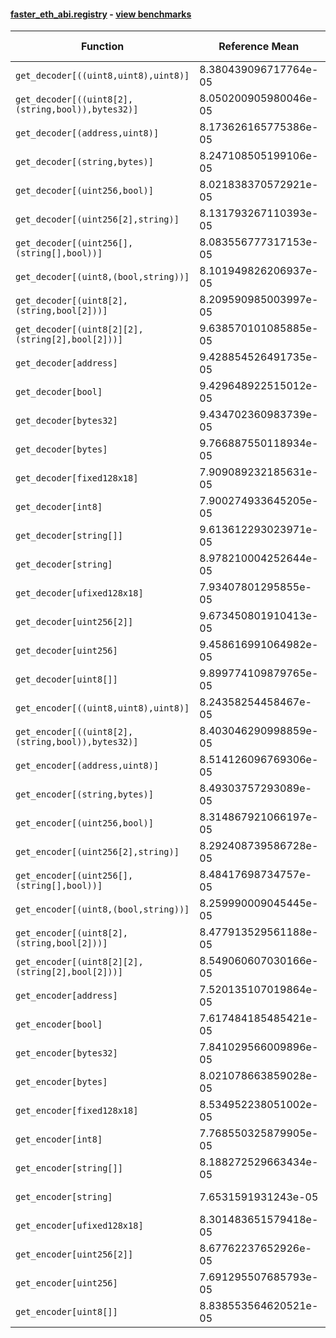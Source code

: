 #### [faster_eth_abi.registry](https://github.com/BobTheBuidler/faster-eth-abi/blob/master/faster_eth_abi/registry.py) - [view benchmarks](https://github.com/BobTheBuidler/faster-eth-abi/blob/master/benchmarks/test_registry_benchmarks.py)

| Function | Reference Mean | Faster Mean | % Change | Speedup (%) | x Faster | Faster |
|----------|---------------|-------------|----------|-------------|----------|--------|
| `get_decoder[((uint8,uint8),uint8)]` | 8.380439096717764e-05 | 8.305992252226158e-05 | 0.89% | 0.90% | 1.01x | ✅ |
| `get_decoder[((uint8[2],(string,bool)),bytes32)]` | 8.050200905980046e-05 | 8.131225372500208e-05 | -1.01% | -1.00% | 0.99x | ❌ |
| `get_decoder[(address,uint8)]` | 8.173626165775386e-05 | 8.289542969540212e-05 | -1.42% | -1.40% | 0.99x | ❌ |
| `get_decoder[(string,bytes)]` | 8.247108505199106e-05 | 8.181747022294907e-05 | 0.79% | 0.80% | 1.01x | ✅ |
| `get_decoder[(uint256,bool)]` | 8.021838370572921e-05 | 8.277962283294321e-05 | -3.19% | -3.09% | 0.97x | ❌ |
| `get_decoder[(uint256[2],string)]` | 8.131793267110393e-05 | 8.193850592095663e-05 | -0.76% | -0.76% | 0.99x | ❌ |
| `get_decoder[(uint256[],(string[],bool))]` | 8.083556777317153e-05 | 8.013276298575781e-05 | 0.87% | 0.88% | 1.01x | ✅ |
| `get_decoder[(uint8,(bool,string))]` | 8.101949826206937e-05 | 8.261631152209247e-05 | -1.97% | -1.93% | 0.98x | ❌ |
| `get_decoder[(uint8[2],(string,bool[2]))]` | 8.209590985003997e-05 | 8.178536926504444e-05 | 0.38% | 0.38% | 1.00x | ✅ |
| `get_decoder[(uint8[2][2],(string[2],bool[2]))]` | 9.638570101085885e-05 | 9.610055225090988e-05 | 0.30% | 0.30% | 1.00x | ✅ |
| `get_decoder[address]` | 9.428854526491735e-05 | 9.583858544013718e-05 | -1.64% | -1.62% | 0.98x | ❌ |
| `get_decoder[bool]` | 9.429648922515012e-05 | 9.509849152593352e-05 | -0.85% | -0.84% | 0.99x | ❌ |
| `get_decoder[bytes32]` | 9.434702360983739e-05 | 9.581553757826412e-05 | -1.56% | -1.53% | 0.98x | ❌ |
| `get_decoder[bytes]` | 9.766887550118934e-05 | 9.565619702134758e-05 | 2.06% | 2.10% | 1.02x | ✅ |
| `get_decoder[fixed128x18]` | 7.909089232185631e-05 | 8.051396108390713e-05 | -1.80% | -1.77% | 0.98x | ❌ |
| `get_decoder[int8]` | 7.900274933645205e-05 | 7.6016569069579e-05 | 3.78% | 3.93% | 1.04x | ✅ |
| `get_decoder[string[]]` | 9.613612293023971e-05 | 9.84263544858448e-05 | -2.38% | -2.33% | 0.98x | ❌ |
| `get_decoder[string]` | 8.978210004252644e-05 | 9.57007028759025e-05 | -6.59% | -6.18% | 0.94x | ❌ |
| `get_decoder[ufixed128x18]` | 7.93407801295855e-05 | 8.052019286768923e-05 | -1.49% | -1.46% | 0.99x | ❌ |
| `get_decoder[uint256[2]]` | 9.673450801910413e-05 | 9.574706680818464e-05 | 1.02% | 1.03% | 1.01x | ✅ |
| `get_decoder[uint256]` | 9.458616991064982e-05 | 9.545872446102877e-05 | -0.92% | -0.91% | 0.99x | ❌ |
| `get_decoder[uint8[]]` | 9.899774109879765e-05 | 9.617122146133538e-05 | 2.86% | 2.94% | 1.03x | ✅ |
| `get_encoder[((uint8,uint8),uint8)]` | 8.24358254458467e-05 | 8.90512546993291e-05 | -8.02% | -7.43% | 0.93x | ❌ |
| `get_encoder[((uint8[2],(string,bool)),bytes32)]` | 8.403046290998859e-05 | 8.530123971387054e-05 | -1.51% | -1.49% | 0.99x | ❌ |
| `get_encoder[(address,uint8)]` | 8.514126096769306e-05 | 8.994429550982195e-05 | -5.64% | -5.34% | 0.95x | ❌ |
| `get_encoder[(string,bytes)]` | 8.49303757293089e-05 | 8.667119019694192e-05 | -2.05% | -2.01% | 0.98x | ❌ |
| `get_encoder[(uint256,bool)]` | 8.314867921066197e-05 | 8.563133748806776e-05 | -2.99% | -2.90% | 0.97x | ❌ |
| `get_encoder[(uint256[2],string)]` | 8.292408739586728e-05 | 8.758500773428905e-05 | -5.62% | -5.32% | 0.95x | ❌ |
| `get_encoder[(uint256[],(string[],bool))]` | 8.48417698734757e-05 | 8.522675516007458e-05 | -0.45% | -0.45% | 1.00x | ❌ |
| `get_encoder[(uint8,(bool,string))]` | 8.259990009045445e-05 | 8.752262551089036e-05 | -5.96% | -5.62% | 0.94x | ❌ |
| `get_encoder[(uint8[2],(string,bool[2]))]` | 8.477913529561188e-05 | 8.481912944601984e-05 | -0.05% | -0.05% | 1.00x | ❌ |
| `get_encoder[(uint8[2][2],(string[2],bool[2]))]` | 8.549060607030166e-05 | 8.92473122470497e-05 | -4.39% | -4.21% | 0.96x | ❌ |
| `get_encoder[address]` | 7.520135107019864e-05 | 7.827554794789373e-05 | -4.09% | -3.93% | 0.96x | ❌ |
| `get_encoder[bool]` | 7.617484185485421e-05 | 8.048265195987487e-05 | -5.66% | -5.35% | 0.95x | ❌ |
| `get_encoder[bytes32]` | 7.841029566009896e-05 | 8.365074031376605e-05 | -6.68% | -6.26% | 0.94x | ❌ |
| `get_encoder[bytes]` | 8.021078663859028e-05 | 7.977625223909317e-05 | 0.54% | 0.54% | 1.01x | ✅ |
| `get_encoder[fixed128x18]` | 8.534952238051002e-05 | 8.503478839271216e-05 | 0.37% | 0.37% | 1.00x | ✅ |
| `get_encoder[int8]` | 7.768550325879905e-05 | 7.890648417255993e-05 | -1.57% | -1.55% | 0.98x | ❌ |
| `get_encoder[string[]]` | 8.188272529663434e-05 | 8.528045342670585e-05 | -4.15% | -3.98% | 0.96x | ❌ |
| `get_encoder[string]` | 7.6531591931243e-05 | 7.88750372122122e-05 | -3.06% | -2.97% | 0.97x | ❌ |
| `get_encoder[ufixed128x18]` | 8.301483651579418e-05 | 8.160537671528523e-05 | 1.70% | 1.73% | 1.02x | ✅ |
| `get_encoder[uint256[2]]` | 8.67762237652926e-05 | 8.753252666571146e-05 | -0.87% | -0.86% | 0.99x | ❌ |
| `get_encoder[uint256]` | 7.691295507685793e-05 | 7.870309053417188e-05 | -2.33% | -2.27% | 0.98x | ❌ |
| `get_encoder[uint8[]]` | 8.838553564620521e-05 | 8.27615918453241e-05 | 6.36% | 6.80% | 1.07x | ✅ |
